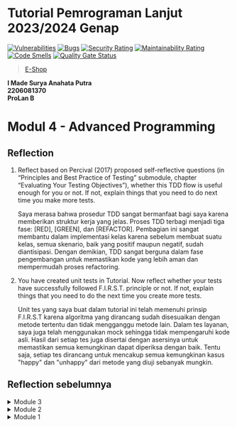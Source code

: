 # **Tutorial Pemrograman Lanjut 2023/2024 Genap**
[![Vulnerabilities](https://sonarcloud.io/api/project_badges/measure?project=suryata_tutorial-1&metric=vulnerabilities)](https://sonarcloud.io/summary/new_code?id=suryata_tutorial-1)
[![Bugs](https://sonarcloud.io/api/project_badges/measure?project=suryata_tutorial-1&metric=bugs)](https://sonarcloud.io/summary/new_code?id=suryata_tutorial-1)
[![Security Rating](https://sonarcloud.io/api/project_badges/measure?project=suryata_tutorial-1&metric=security_rating)](https://sonarcloud.io/summary/new_code?id=suryata_tutorial-1)
[![Maintainability Rating](https://sonarcloud.io/api/project_badges/measure?project=suryata_tutorial-1&metric=sqale_rating)](https://sonarcloud.io/summary/new_code?id=suryata_tutorial-1)
[![Code Smells](https://sonarcloud.io/api/project_badges/measure?project=suryata_tutorial-1&metric=code_smells)](https://sonarcloud.io/summary/new_code?id=suryata_tutorial-1)
[![Quality Gate Status](https://sonarcloud.io/api/project_badges/measure?project=suryata_tutorial-1&metric=alert_status)](https://sonarcloud.io/summary/new_code?id=suryata_tutorial-1)

>[E-Shop](https://eshop-suryata.koyeb.app/)

**I Made Surya Anahata Putra**<br/>
**2206081370**<br/>
**ProLan B**<br/>

# **Modul 4 - Advanced Programming**

## Reflection

1. Reflect based on Percival (2017) proposed self-reflective questions (in “Principles and Best Practice of Testing” submodule, chapter “Evaluating Your Testing Objectives”), whether this TDD flow is useful enough for you or not. If not, explain things that you need to do next time you make more tests.

    Saya merasa bahwa prosedur TDD sangat bermanfaat bagi saya karena memberikan struktur kerja yang jelas. Proses TDD terbagi menjadi tiga fase: [RED], [GREEN], dan [REFACTOR]. Pembagian ini sangat membantu dalam implementasi kelas karena sebelum membuat suatu kelas, semua skenario, baik yang positif maupun negatif, sudah diantisipasi. Dengan demikian, TDD sangat berguna dalam fase pengembangan untuk memastikan kode yang lebih aman dan mempermudah proses refactoring.

2. You have created unit tests in Tutorial. Now reflect whether your tests have successfully followed F.I.R.S.T. principle or not. If not, explain things that you need to do the next time you create more tests.

    Unit tes yang saya buat dalam tutorial ini telah memenuhi prinsip F.I.R.S.T karena algoritma yang dirancang sudah disesuaikan dengan metode tertentu dan tidak mengganggu metode lain. Dalam tes layanan, saya juga telah menggunakan mock sehingga tidak mempengaruhi kode asli. Hasil dari setiap tes juga disertai dengan asersinya untuk memastikan semua kemungkinan dapat diperiksa dengan baik. Tentu saja, setiap tes dirancang untuk mencakup semua kemungkinan kasus "happy" dan "unhappy" dari metode yang diuji sebanyak mungkin.

## Reflection sebelumnya
<details>
<summary>Module 3</summary>
# **Modul 3 - Advanced Programming**
## 1. Explain what principles you apply to your project! ##

###     1. *Single Responsibility Principle (SRP)*
Prinsip SRP yang saya terapkan pada project ini pada bagian Repository adalah dengan memisahkan method generate UUID dengan membuat class baru yaitu "UniqueIdGenerator" yang berfungsi untuk membuat UUID random. Ini sesuai dengan prinsip SRP yaitu dengan membuat setiap class hanya bertanggung jawab untuk menjalankan satu method saja.
```java
UniqueIdGenerator.java:
import java.util.UUID;

public class UniqueIdGenerator {
    public static String generate() {
        return UUID.randomUUID().toString();
    }
}
```
Selain itu saya juga mengaplikasikan SRP pada Controller yaitu dengan memisahkan controller berdasarkan entitas yang mereka kelola, saya mengurangi kompleksitas dan ketergantungan antar bagian dari aplikasi. Misalnya, jika ada perubahan dalam cara entitas Product yang harus diproses atau ditampilkan, hanya ProductController yang perlu diubah, tanpa mempengaruhi CarController atau bagian lain dari aplikasi. Ini mendukung prinsip pemeliharaan dan skalabilitas kode yang baik.

### 2. *Open-Closed Principle (OCP)*
Pada project ini saya menggunakan prinsip OCP untuk membuat interface baru yang digunakan untuk CarRepository dan ProductRepository karena memiliki kesamaan yaitu sebagai suatu penyimpanan objek yang dibuat, maka saya membuat suatu interface bernama "GenericRepository" yang berguna untuk pengembangan selanjutnya yang sesuai dengan prinsip OCP.
Berikut merupakan interface dari `GenericRepository`:
```java
public interface GenericRepository<T> {
    T create(T entity);
    Iterator<T> findAll();
    T findById(String id);
    T update(String id, T entity);
    void delete(String id);
}
```

### 3. *Liskov Substitution Principle (LSP)*
Dalam mengaplikasikan LSP saya menghapus interface carService dan productService karena memiliki method yang mirip dan saya membuat suatu interface baru yaitu "GenericService" yaitu sebuah interface umum dengan generics memungkinkan objek dari berbagai kelas yang mengimplementasikan interface ini untuk digunakan secara bergantian tanpa merusak integritas aplikasi.
Berikut merupakan penerapan dari interface tersebut:
```java
public interface GenericService<T> {
    T create(T entity);
    List<T> findAll();
    T update(String id, T entity);
    T findById(String id);
    void delete(String id);
}
```
### 4. *Interface Segregation Principle (ISP)*
Pada Level Controller
Dalam desain yang telah disampaikan, penerapan ISP tercermin melalui pembuatan ProductController dan CarController secara terpisah.

ProductController hanya meminta operasi yang berkaitan dengan Product dari ProductService, dan sama sekali tidak bergantung pada operasi atau fungsi yang berkaitan dengan Car.
CarController beroperasi secara analog, hanya berinteraksi dengan CarService dan tidak bergantung pada fungsi yang berkaitan dengan Product.
Ini memastikan bahwa setiap controller hanya bergantung pada interface layanan yang menyediakan fungsi yang relevan dengan entitas yang mereka kelola, sesuai dengan ISP.

### 5. *Dependency Inversions Principle (DIP)*
Pengaplikasian dalam Controller:
Prinsip Dependency Inversion Principle (DIP) diaplikasikan dalam ProductController dan CarController melalui penggunaan injeksi dependensi (@Autowired) pada konstruktor. Prinsip ini menyatakan dua hal utama:

- Modul tingkat tinggi tidak harus bergantung pada modul tingkat rendah. Kedua harus bergantung pada abstraksi.
- Abstraksi tidak boleh bergantung pada detail. Detail harus bergantung pada abstraksi.

Dalam konteks controller ini, modul tingkat tinggi (controller) tidak langsung bergantung pada implementasi layanan (modul tingkat rendah) seperti ProductServiceImpl atau CarServiceImpl. Sebaliknya, mereka bergantung pada abstraksi (GenericService<T> interfaces).

## 2. Explain the advantages of applying SOLID principles to your project with examples ##
Berikut adalah beberapa contoh spesifik dari keuntungan penerapan SOLID dalam proyek saya:

### 1. Single Responsibility Principle (SRP) ### 
Dengan memisahkan tanggung jawab, seperti menggunakan UniqueIdGenerator untuk pembuatan UUID, dan memisahkan ProductController dari CarController, saya membuat komponen yang lebih bersih dan terfokus. Ini memudahkan pemeliharaan dan pengujian karena perubahan pada satu bagian tidak mempengaruhi bagian lain. Misalnya, jika perlu mengubah cara UUID dihasilkan, saya hanya perlu memodifikasi UniqueIdGenerator, tanpa menyentuh bagian lain dari kode.

### 2. Open-Closed Principle (OCP) ### 
Dengan mendesain GenericRepository yang dapat diperluas untuk tipe data baru tanpa perlu mengubah kode yang ada, saya memastikan bahwa sistem saya mudah untuk dikembangkan. Ketika ada kebutuhan untuk menambahkan entitas baru, seperti Customer, saya hanya perlu membuat implementasi baru dari GenericRepository tanpa mengubah definisi atau implementasi yang sudah ada.

### 3. Liskov Substitution Principle (LSP) ### 
Implementasi GenericService memungkinkan objek dari berbagai kelas yang mengimplementasikan interface ini digunakan secara bergantian. Hal ini meningkatkan modularitas kode dan memudahkan penggantian atau penambahan fungsionalitas baru tanpa merusak sistem. Sebagai contoh, jika saya memutuskan untuk mengganti logika bisnis untuk Product, selama mengikuti kontrak yang ditetapkan oleh GenericService, penggantian tersebut tidak akan merusak fungsi yang bergantung pada ProductService.

### 4. Interface Segregation Principle (ISP) ### 
Dengan memisahkan interface (ProductController dan CarController, serta ProductRepository dan CarRepository), setiap komponen hanya bergantung pada fungsionalitas yang mereka perlukan. Ini mengurangi ketergantungan tidak perlu dan membuat kode lebih bersih serta mudah untuk diikuti. Misalnya, pengembang yang bekerja pada Car tidak perlu memahami atau bahkan mengetahui tentang kode atau fungsionalitas yang spesifik untuk Product.

### 5. Dependency Inversion Principle (DIP) ### 
Injeksi dependensi melalui konstruktor (@Autowired) dalam controller memastikan bahwa komponen tingkat tinggi tidak bergantung pada komponen tingkat rendah, tetapi keduanya bergantung pada abstraksi. Ini memudahkan pengujian unit dan dekoplasi kode, membuat sistem lebih fleksibel dan mudah untuk diadaptasi atau dikembangkan.

## 3. Explain the disadvantages of not applying SOLID principles to your project with examples ##
Tidak menerapkan prinsip SOLID dapat mengakibatkan berbagai masalah dalam pengembangan dan pemeliharaan perangkat lunak, termasuk:

### 1. Kurangnya Modularitas ###
Tanpa SRP, kode cenderung menjadi monolitik dan melakukan terlalu banyak fungsi. Sebagai contoh, jika ProductController juga menangani logika untuk Car, perubahan pada entitas Car bisa tidak sengaja mempengaruhi fungsi yang berkaitan dengan Product.

### 2. Kesulitan dalam Pengembangan dan Pemeliharaan ###
Tidak mengikuti OCP membuat kode saya sulit untuk diperluas. Misalnya, menambahkan entitas baru ke sistem yang tidak menggunakan GenericRepository mungkin memerlukan modifikasi kode yang ada, meningkatkan risiko bug.

### 3. Masalah Penggantian Komponen ### 
Tidak adanya LSP membuat penggantian komponen dengan implementasi baru berisiko merusak sistem. Misalnya, mengganti ProductService dengan versi baru yang tidak kompatibel dengan penggunaan sebelumnya bisa menyebabkan kesalahan runtime.

### 4. Ketergantungan pada Modul yang Tidak Dierlukan ### 
Tanpa ISP, sistem mungkin memaksa komponen untuk bergantung pada fungsionalitas yang mereka tidak butuhkan, membuat sistem menjadi lebih rumit dan sulit untuk dipahami. Sebagai contoh, jika CarController harus menggunakan bagian dari ProductService, ini akan menciptakan ketergantungan yang tidak perlu.

### 5. Tingkat Ketergantungan yang tinggi ###
Tidak menerapkan DIP membuat proyek saya mungkin memiliki ketergantungan yang tinggi antara komponen tingkat rendah, yang membuat pengujian dan pengembangan lebih sulit. ketergantungan yang tinggi antara ProductController dan implementasi spesifik dari ProductService dapat mempersulit pengujian unit atau penggantian service.
</details>
<details>
<summary>Module 2</summary>


# **Modul 2 - Advanced Programming**
> List the code quality issue(s) that you fixed during the exercise and explain your strategy on fixing them
#### 1. **Table should have caption**
**Permasalahan:** table perlu mempunyai sebuah caption untuk mengidentifikasi table tersebut.<br/>
**Isu pada Proyek**:
```html
<table border="1" class="table table-striped table-responsive-md" id="productList">
        <thead>
        <tr>
            <th scope="col">Product Name</th>
            <th scope="col">Quantity</th>
            <th scope="col">Actions</th>
        </tr>
        </thead>
        <tbody>
        <tr th:each="product: ${products}">
            <td th:text="${product.productName}"></td>
            <td th:text="${product.productQuantity}"></td>
            <td>
                <a th:href="@{/product/delete/{productId}(productId=${product.productID})}" class="btn btn-danger btn-sm">Delete</a>
                <a th:href="@{/product/edit/{productId}(productId=${product.productID})}" class="btn btn-info btn-sm">Edit</a>
            </td>            
        </tr>
        </tbody>
    </table>
```
**Solusi:** Menambahkan tag `<caption>` pada tabel tersebut.
```html
<table border="1" class="table table-striped table-responsive-md" id="productList">
        <caption>Product table</caption>
        <thead>
        <tr>
            <th scope="col">Product Name</th>
            <th scope="col">Quantity</th>
            <th scope="col">Actions</th>
        </tr>
        </thead>
        <tbody>
        <tr th:each="product: ${products}">
            <td th:text="${product.productName}"></td>
            <td th:text="${product.productQuantity}"></td>
            <td>
                <a th:href="@{/product/delete/{productId}(productId=${product.productID})}" class="btn btn-danger btn-sm">Delete</a>
                <a th:href="@{/product/edit/{productId}(productId=${product.productID})}" class="btn btn-info btn-sm">Edit</a>
            </td>            
        </tr>
        </tbody>
    </table>
```

#### 2. **Remove this unused productID, productName, productQuantity private field.**
**Isu pada Proyek**:
```java
public class Product {
     private String productID;
     private String productName;
     private int productQuantity;
}
```
**Solusi:** Menghapus field private pada model tersebut
```java
public class Product {
     String productID;
     String productName;
     int productQuantity;
}
```
>Look at your CI/CD workflows (GitHub)/pipelines (GitLab). Do you think the current implementation has met the definition of Continuous Integration and Continuous Deployment?<br>

Pada workflows CI/CD yang sudah saya implementasikan pada proyek tutorial-1, saya sudah mengimplementasikan CI/CD pada proyek saya yaitu dengan menggunakan _GitHub Actions_ untuk menjalankan _workflow_ yang saya buat. <br>
Untuk workflow yang saya gunakan yaitu:
-  `ci.yml`
-  `scorecard.yml`
-  `sonarcloud.yml`
-  `pmd.yml`<br>

Workflow-workflow ini secara otomatis akan dijalankan ketika ada push atau pull request ke suatu _branch_. Ini merupakan suatu pengaplikasian dari konsep continuous integration (CI). <br>
Untuk Continuous Deployment (CD) sendiri, saya menggunakan paltform yang direkomendasikan pada modul yang diberikan yaitu dengan menggunakan platform _Koyeb_ sebagai _platform_ yang akan secara otomatis melakukan _deploy_ aplikasi ketika ada _push_ atau _pull request_ ke suatu _branch_, ini dilengkapi juga dengan _Dockerfile_ yang diberikan pada modul. 
</details>

<details>
<summary>Module 1</summary>


# **Modul 1 - Advanced Programming**
## **Prinsip Clean Code yang Diterapkan**

**1. Nama yang Berarti (Meaningful Names)**<br/>
Variabel, metode, dan kelas diberi nama dengan cara yang jelas mencerminkan tujuan mereka, meningkatkan kemudahan bacaan dan kemudahan perawatan. Hal ini seperti productID, productName, dan productQuantity yang menunjukan nama variabel itu mencerminkan tujuan mereka.

**2. Menjaga Fungsi tetap Kecil**<br/>
Metode(method) dijaga agar tetap kecil dan fokus. Setiap metode mencapai satu tugas, yang membuat kode lebih mudah diuji dan lebih mudah dipahami. Hal ini ditunjukkan pada fungsi create, edit, dan delete yang hanya melakukan satu tujuan saja.

**3. DRY (Don't Repeat Yourself)**<br/>
Saya meminimalkan duplikasi dengan mengabstraksi fungsionalitas umum menjadi metode dan kelas yang dapat digunakan kembali, memastikan bahwa setiap bagian method memiliki representasi tunggal dan tidak ambigu dalam sistem.

## **Area untuk Peningkatan**
Setelah meninjau kode sumber, area berikut ini telah diidentifikasi untuk perbaikan:
<br/><br/>
**1. Validasi Input**<br/>
Saat ini, validasi input untuk quantity pada saat create dan edit product belum ada, sehingga masih menimbulkan error jika kita memasukkan tipe selain int.

**2. Penambahan UUID**<br/>
Pada awalnya, productID tidak berisi value ketika dibuat (bernilai null), saya menambahkan autogenerate UUID sebagai value untuk productID untuk memudahkan operasi delete dan edit.

## **Refleksi Pengujian Fungsional dan Unit Test**
Menulis unit test memberikan perasaan percaya diri bahwa kode yang ditulis bekerja sesuai dengan yang diharapkan. Unit test membantu mengidentifikasi kesalahan pada tahap awal dan memudahkan proses debugging. Jumlah unit test dalam satu kelas bisa bervariasi tergantung pada kompleksitas dan fungsi dari kelas tersebut. Penting untuk mencakup skenario yang berbeda, termasuk kasus uji positif dan negatif.

Meskipun unit test sangat penting, code coverage 100% tidak selalu menjamin bahwa kode bebas dari bug atau kesalahan. Coverage tinggi bisa menunjukkan bahwa sebagian besar kode telah diuji, tetapi tidak selalu mencakup semua skenario penggunaan atau perilaku edge case. Oleh karena itu, code coverage harus digunakan sebagai alat untuk meningkatkan kualitas kode, bukan sebagai indikator tunggal keberhasilan.

Ketika membuat suite test fungsional tambahan seperti yang diminta, penting untuk mempertimbangkan prinsip-prinsip clean code untuk menjaga kualitas kode:

> Potensi Masalah Clean Code:<br/>
- Duplikasi Kode<br/>
Menggunakan prosedur setup dan variabel instan yang sama dapat menyebabkan duplikasi kode.
- Ketergantungan yang Tinggi<br/>
Suite test yang serupa mungkin bergantung pada setup yang sama, membuatnya sulit untuk diubah atau disesuaikan nantinya.
- Kesulitan Pemeliharaan<br/>
Duplikasi kode dan ketergantungan yang tinggi membuat pemeliharaan menjadi lebih sulit.
>Saran untuk Peningkatan:<br/>
- Refactoring ke Metode yang Dapat Digunakan Kembali<br/>
jika setup untuk suite test serupa, pertimbangkan untuk memindahkannya ke metode yang dapat digunakan kembali atau kelas basis test.
- Penggunaan Inheritance atau Composition<br/>
Gunakan pewarisan atau komposisi untuk meminimalkan duplikasi kode dan memanfaatkan kembali setup yang umum.
- Pembuatan Abstraksi yang Tepat<br/>
Buat abstraksi untuk operasi umum seperti setup dan teardown untuk meningkatkan modularity dan maintainability.
</details>